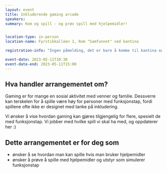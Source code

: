 ```yaml
---
layout: event
title: Inkluderende gaming arcade
speakers:
summary: Kom og spill - og prøv spill med hjelpemidler!


location-type: in-person
location-name: Fyrstikkalléen 1, Rom "Samfunnet" ved kantina

registration-info: "Ingen påmelding, det er bare å komme til kantina og spille :)"

event-date: 2023-05-11T10:30
event-date-end: 2023-05-11T15:00
---
```

## Hva handler arrangementet om?
Gaming er for mange en sosial aktivitet med venner og familie. Dessverre kan terskelen for å spille være høy for personer med funksjonstap, fordi spillene ofte ikke er designet med tanke på inkludering.

Vi ønsker å vise hvordan gaming kan gjøres tilgjengelig for flere, spesielt de med funksjonstap. Vi jobber med hvilke spill vi skal ha med, og oppdaterer her :) 


## Dette arrangementet er for deg som
- ønsker å se hvordan man kan spille hvis man bruker hjelpemidler
- ønsker å prøve å spille med hjelpemidler og utstyr som simulerer funksjonstap
